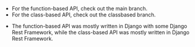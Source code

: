 - For the function-based API, check out the main branch.
- For the class-based API, check out the classbased branch.

* The function-based API was mostly written in Django with some Django Rest Framework, while the class-based API was mostly written in Django Rest Framework.
